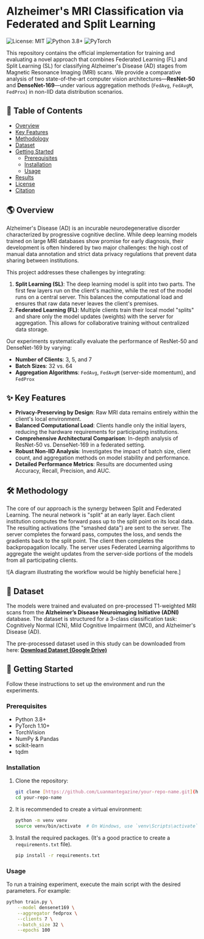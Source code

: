 # Alzheimer's MRI Classification via Federated and Split Learning

![License: MIT](https://img.shields.io/badge/License-MIT-yellow.svg)
![Python 3.8+](https://img.shields.io/badge/python-3.8+-blue.svg)
![PyTorch](https://img.shields.io/badge/PyTorch-%23EE4C2C.svg?style=flat&logo=PyTorch&logoColor=white)

This repository contains the official implementation for training and evaluating a novel approach that combines Federated Learning (FL) and Split Learning (SL) for classifying Alzheimer's Disease (AD) stages from Magnetic Resonance Imaging (MRI) scans. We provide a comparative analysis of two state-of-the-art computer vision architectures—**ResNet-50** and **DenseNet-169**—under various aggregation methods (`FedAvg`, `FedAvgM`, `FedProx`) in non-IID data distribution scenarios.

## 📖 Table of Contents

- [Overview](#-overview)
- [Key Features](#-key-features)
- [Methodology](#-methodology)
- [Dataset](#-dataset)
- [Getting Started](#-getting-started)
  - [Prerequisites](#prerequisites)
  - [Installation](#installation)
  - [Usage](#usage)
- [Results](#-results)
- [License](#-license)
- [Citation](#-citation)

## 🌎 Overview

Alzheimer's Disease (AD) is an incurable neurodegenerative disorder characterized by progressive cognitive decline. While deep learning models trained on large MRI databases show promise for early diagnosis, their development is often hindered by two major challenges: the high cost of manual data annotation and strict data privacy regulations that prevent data sharing between institutions.

This project addresses these challenges by integrating:

1.  **Split Learning (SL)**: The deep learning model is split into two parts. The first few layers run on the client's machine, while the rest of the model runs on a central server. This balances the computational load and ensures that raw data never leaves the client's premises.
2.  **Federated Learning (FL)**: Multiple clients train their local model "splits" and share only the model updates (weights) with the server for aggregation. This allows for collaborative training without centralized data storage.

Our experiments systematically evaluate the performance of ResNet-50 and DenseNet-169 by varying:
- **Number of Clients**: 3, 5, and 7
- **Batch Sizes**: 32 vs. 64
- **Aggregation Algorithms**: `FedAvg`, `FedAvgM` (server-side momentum), and `FedProx`

## ✨ Key Features

-   **Privacy-Preserving by Design**: Raw MRI data remains entirely within the client's local environment.
-   **Balanced Computational Load**: Clients handle only the initial layers, reducing the hardware requirements for participating institutions.
-   **Comprehensive Architectural Comparison**: In-depth analysis of ResNet-50 vs. DenseNet-169 in a federated setting.
-   **Robust Non-IID Analysis**: Investigates the impact of batch size, client count, and aggregation methods on model stability and performance.
-   **Detailed Performance Metrics**: Results are documented using Accuracy, Recall, Precision, and AUC.

## 🛠️ Methodology

The core of our approach is the synergy between Split and Federated Learning. The neural network is "split" at an early layer. Each client institution computes the forward pass up to the split point on its local data. The resulting activations (the "smashed data") are sent to the server. The server completes the forward pass, computes the loss, and sends the gradients back to the split point. The client then completes the backpropagation locally. The server uses Federated Learning algorithms to aggregate the weight updates from the server-side portions of the models from all participating clients.

![A diagram illustrating the workflow would be highly beneficial here.]

## 💾 Dataset

The models were trained and evaluated on pre-processed T1-weighted MRI scans from the **Alzheimer’s Disease Neuroimaging Initiative (ADNI)** database. The dataset is structured for a 3-class classification task: Cognitively Normal (CN), Mild Cognitive Impairment (MCI), and Alzheimer's Disease (AD).

The pre-processed dataset used in this study can be downloaded from here:
[**Download Dataset (Google Drive)**](https://drive.google.com/drive/folders/1gpxGyE9BDlrVlPskj7qk45y3h98sAj7Y?usp=drive_link)

## 🚀 Getting Started

Follow these instructions to set up the environment and run the experiments.

### Prerequisites

-   Python 3.8+
-   PyTorch 1.10+
-   TorchVision
-   NumPy & Pandas
-   scikit-learn
-   tqdm

### Installation

1.  Clone the repository:
    ```bash
    git clone [https://github.com/Luanmantegazine/your-repo-name.git](https://github.com/Luanmantegazine/your-repo-name.git)
    cd your-repo-name
    ```

2.  It is recommended to create a virtual environment:
    ```bash
    python -m venv venv
    source venv/bin/activate  # On Windows, use `venv\Scripts\activate`
    ```

3.  Install the required packages. (It's a good practice to create a `requirements.txt` file).
    ```bash
    pip install -r requirements.txt
    ```

### Usage

To run a training experiment, execute the main script with the desired parameters. For example:

```bash
python train.py \
    --model densenet169 \
    --aggregator fedprox \
    --clients 7 \
    --batch_size 32 \
    --epochs 100